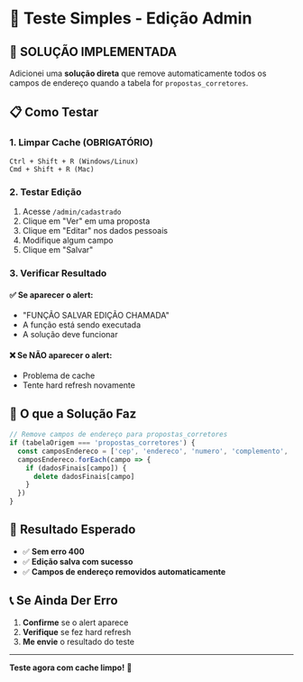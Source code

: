 # 🧪 Teste Simples - Edição Admin

## 🚀 **SOLUÇÃO IMPLEMENTADA**

Adicionei uma **solução direta** que remove automaticamente todos os campos de endereço quando a tabela for `propostas_corretores`.

## 📋 **Como Testar**

### **1. Limpar Cache (OBRIGATÓRIO)**
```
Ctrl + Shift + R (Windows/Linux)
Cmd + Shift + R (Mac)
```

### **2. Testar Edição**
1. Acesse `/admin/cadastrado`
2. Clique em "Ver" em uma proposta
3. Clique em "Editar" nos dados pessoais
4. Modifique algum campo
5. Clique em "Salvar"

### **3. Verificar Resultado**

#### **✅ Se aparecer o alert:**
- "FUNÇÃO SALVAR EDIÇÃO CHAMADA"
- A função está sendo executada
- A solução deve funcionar

#### **❌ Se NÃO aparecer o alert:**
- Problema de cache
- Tente hard refresh novamente

## 🔧 **O que a Solução Faz**

```typescript
// Remove campos de endereço para propostas_corretores
if (tabelaOrigem === 'propostas_corretores') {
  const camposEndereco = ['cep', 'endereco', 'numero', 'complemento', 'bairro', 'cidade', 'estado']
  camposEndereco.forEach(campo => {
    if (dadosFinais[campo]) {
      delete dadosFinais[campo]
    }
  })
}
```

## 🎯 **Resultado Esperado**

- ✅ **Sem erro 400**
- ✅ **Edição salva com sucesso**
- ✅ **Campos de endereço removidos automaticamente**

## 📞 **Se Ainda Der Erro**

1. **Confirme** se o alert aparece
2. **Verifique** se fez hard refresh
3. **Me envie** o resultado do teste

---

**Teste agora com cache limpo!** 🚀
